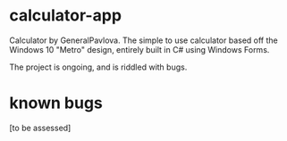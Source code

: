 # calculator-app
Calculator by GeneralPavlova. The simple to use calculator based off the Windows 10 "Metro" design, entirely built in C# using Windows Forms.

The project is ongoing, and is riddled with bugs.

# known bugs

[to be assessed]
